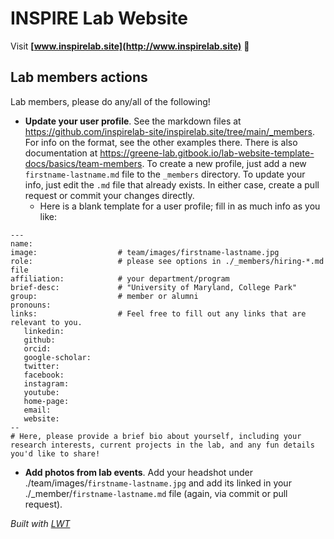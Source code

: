 
# INSPIRE Lab Website

Visit **[www.inspirelab.site](http://www.inspirelab.site)** 🚀



## Lab members actions

Lab members, please do any/all of the following!

* **Update your user profile**. See the markdown files at https://github.com/inspirelab-site/inspirelab.site/tree/main/_members.  For info on the format, see the other examples there. There is also documentation at https://greene-lab.gitbook.io/lab-website-template-docs/basics/team-members. To create a new profile, just add a new `firstname-lastname.md` file to the `_members` directory. To update your info, just edit the `.md` file that already exists.  In either case, create a pull request or commit your changes directly.
    * Here is a blank template for a user profile; fill in as much info as you like:

```
---
name: 
image:                  # team/images/firstname-lastname.jpg
role:                   # please see options in ./_members/hiring-*.md file
affiliation:            # your department/program
brief-desc:             # "University of Maryland, College Park"
group:                  # member or alumni
pronouns: 
links:                  # Feel free to fill out any links that are relevant to you.
   linkedin: 
   github:
   orcid: 
   google-scholar:
   twitter:
   facebook:
   instagram: 
   youtube:
   home-page:
   email:
   website:
--
# Here, please provide a brief bio about yourself, including your research interests, current projects in the lab, and any fun details you'd like to share!
```
* **Add photos from lab events**. Add your headshot under ./team/images/`firstname-lastname.jpg`  and add its linked in your ./_member/`firstname-lastname.md` file (again, via commit or pull request).


_Built with [LWT](https://greene-lab.gitbook.io/lab-website-template-docs)_
